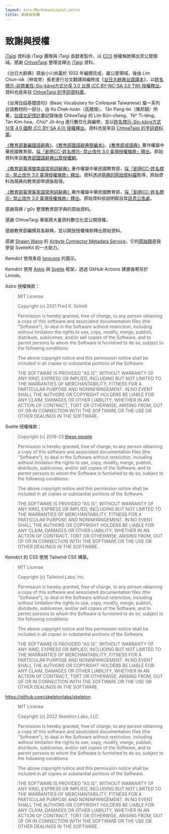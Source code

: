 ```yaml
---
layout: $src/MarkdownLayout.astro
title: 致謝與授權
---
```


# 致謝與授權

[iTaigi](https://itaigi.tw) 資料由 iTaigi 團隊與 iTaigi 貢獻者製作，以 [CC0](https://itaigi.tw/hokbu) 授權條款釋出至公眾領域。感謝 [ChhoeTaigi](https://chhoe.taigi.info/) 整理並釋出 [iTaigi](https://github.com/ChhoeTaigi/ChhoeTaigiDatabase#7-2016-itaigi華台對照典) 資料。

《台日大辭典》原由小川尚義於 1932 年編撰完成，屬公眾領域，後由 Lîm Chùn-io̍k（林俊育）長老進行台文翻譯與編修成《[台日大辭典台語譯本](https://taigi.fhl.net/dict/)》，以[姓名標示-非商業性-Sio-kâng方式分享 3.0 台灣 (CC BY-NC-SA 3.0 TW) 授權釋出](https://github.com/ChhoeTaigi/ChhoeTaigiDatabase#2-1932-台日大辭典台譯版)。資料也是來自 [ChhoeTaigi 的字詞資料庫](https://github.com/ChhoeTaigi/ChhoeTaigiDatabase)。

《台灣白話基礎語句》(Basic Vocabulary for Colloquial Taiwanese) 屬一系列台語教材的一部分，由 Ko Chek-hoàn（高積煥）、Tân Pang-tìn（陳邦鎮）所著，[台語文記憶計畫](http://ip194097.ntcu.edu.tw/memory/TGB/)記錄後由 ChhoeTaigi 的 Lîm Bûn-cheng、Tēⁿ Tì-têng、Tân Kim-hoa、Chiúⁿ Ji̍t-êng 進行數位化與編修，並以[姓名標示-Sio-kâng方式分享 4.0 國際 (CC BY-SA 4.0) 授權釋出](https://github.com/ChhoeTaigi/ChhoeTaigiDatabase#8-1956-台灣白話基礎語句)。資料也是來自 [ChhoeTaigi 的字詞資料庫](https://github.com/ChhoeTaigi/ChhoeTaigiDatabase)。

[《教育部重編國語辭典》](https://dict.revised.moe.edu.tw/)、[《教育部國語辭典簡編本》](https://dict.concised.moe.edu.tw)、[《教育部成語典》](https://dict.idioms.moe.edu.tw)著作權屬中華民國教育部，[採「創用CC-姓名標示- 禁止改作 3.0 臺灣授權條款」釋出](https://language.moe.gov.tw/001/Upload/Files/site_content/M0001/respub/index.html)。原始資料來自[教育部國語辭典公眾授權網](https://language.moe.gov.tw/001/Upload/Files/site_content/M0001/respub/index.html)。

[《教育部臺灣閩南語常用詞辭典》](https://twblg.dict.edu.tw/)著作權屬中華民國教育部，[採「創用CC-姓名標示- 禁止改作 3.0 臺灣授權條款」釋出](https://twblg.dict.edu.tw/holodict_new/compile1_6_1.jsp)。資料透過[萌典的原始資料檔](https://github.com/g0v/moedict-data-twblg)取得，原始資料為萌典向教育部申請後取得。

[《教育部臺灣客家語常用詞辭典》](https://hakkadict.moe.edu.tw/)著作權屬中華民國教育部，[採「創用CC-姓名標示- 禁止改作 3.0 臺灣授權條款」釋出](https://hakkadict.moe.edu.tw/cgi-bin/gs32/gsweb.cgi/ccd=zXiQtS/description?id=MSA00000041&opt=opt2)。原始資料依說明取自其[訊息公告處](https://hakkadict.moe.edu.tw/cgi-bin/gs32/gsweb.cgi/ccd=zXiQtS/newsearch?&menuid=gsnews)。

感謝萌典 / g0v 整理教育部字典的原始資料。

感謝 ChhoeTaigi 專案將大量資料數位化並公開授權。

感謝教育部編撰其各辭典，並以開放授權條款釋出原始資料。

感謝 [Shawn Wang](https://www.swyx.io/) 的 [Airbyte Connector Metadata Service](https://airbyte-metadata.netlify.app/)，它的[原始碼](https://github.com/airbytehq/mvp-cms/)是我學習 SvelteKit 的一大助力。

Kemdict 使用來自 [Ionicons](https://github.com/ionic-team/ionicons) 的圖示。

Kemdict 使用 [Astro](https://astro.build) 與 [Svelte](https://svelte.dev) 框架，透過 GitHub Actions 建置後寄存於 Linode。

Astro 授權條款：

> MIT License
>
> Copyright (c) 2021 Fred K. Schott
>
> Permission is hereby granted, free of charge, to any person obtaining a copy of this software and associated documentation files (the "Software"), to deal in the Software without restriction, including without limitation the rights to use, copy, modify, merge, publish, distribute, sublicense, and/or sell copies of the Software, and to permit persons to whom the Software is furnished to do so, subject to the following conditions:
>
> The above copyright notice and this permission notice shall be included in all copies or substantial portions of the Software.
>
> THE SOFTWARE IS PROVIDED "AS IS", WITHOUT WARRANTY OF ANY KIND, EXPRESS OR IMPLIED, INCLUDING BUT NOT LIMITED TO THE WARRANTIES OF MERCHANTABILITY, FITNESS FOR A PARTICULAR PURPOSE AND NONINFRINGEMENT. IN NO EVENT SHALL THE AUTHORS OR COPYRIGHT HOLDERS BE LIABLE FOR ANY CLAIM, DAMAGES OR OTHER LIABILITY, WHETHER IN AN ACTION OF CONTRACT, TORT OR OTHERWISE, ARISING FROM, OUT OF OR IN CONNECTION WITH THE SOFTWARE OR THE USE OR OTHER DEALINGS IN THE SOFTWARE.

Svelte 授權條款：

> Copyright (c) 2016-23 [these people](https://github.com/sveltejs/svelte/graphs/contributors)
>
> Permission is hereby granted, free of charge, to any person obtaining a copy of this software and associated documentation files (the "Software"), to deal in the Software without restriction, including without limitation the rights to use, copy, modify, merge, publish, distribute, sublicense, and/or sell copies of the Software, and to permit persons to whom the Software is furnished to do so, subject to the following conditions:
>
> The above copyright notice and this permission notice shall be included in all copies or substantial portions of the Software.
>
> THE SOFTWARE IS PROVIDED "AS IS", WITHOUT WARRANTY OF ANY KIND, EXPRESS OR IMPLIED, INCLUDING BUT NOT LIMITED TO THE WARRANTIES OF MERCHANTABILITY, FITNESS FOR A PARTICULAR PURPOSE AND NONINFRINGEMENT. IN NO EVENT SHALL THE AUTHORS OR COPYRIGHT HOLDERS BE LIABLE FOR ANY CLAIM, DAMAGES OR OTHER LIABILITY, WHETHER IN AN ACTION OF CONTRACT, TORT OR OTHERWISE, ARISING FROM, OUT OF OR IN CONNECTION WITH THE SOFTWARE OR THE USE OR OTHER DEALINGS IN THE SOFTWARE.

Kemdict 的 CSS 使用 Tailwind CSS 構築。

> MIT License
>
> Copyright (c) Tailwind Labs, Inc.
>
> Permission is hereby granted, free of charge, to any person obtaining a copy of this software and associated documentation files (the "Software"), to deal in the Software without restriction, including without limitation the rights to use, copy, modify, merge, publish, distribute, sublicense, and/or sell copies of the Software, and to permit persons to whom the Software is furnished to do so, subject to the following conditions:
>
> The above copyright notice and this permission notice shall be included in all copies or substantial portions of the Software.
>
> THE SOFTWARE IS PROVIDED "AS IS", WITHOUT WARRANTY OF ANY KIND, EXPRESS OR IMPLIED, INCLUDING BUT NOT LIMITED TO THE WARRANTIES OF MERCHANTABILITY, FITNESS FOR A PARTICULAR PURPOSE AND NONINFRINGEMENT. IN NO EVENT SHALL THE AUTHORS OR COPYRIGHT HOLDERS BE LIABLE FOR ANY CLAIM, DAMAGES OR OTHER LIABILITY, WHETHER IN AN ACTION OF CONTRACT, TORT OR OTHERWISE, ARISING FROM, OUT OF OR IN CONNECTION WITH THE SOFTWARE OR THE USE OR OTHER DEALINGS IN THE SOFTWARE.

https://github.com/skeletonlabs/skeleton

> MIT License
>
> Copyright (c) 2022 Skeleton Labs, LLC
>
> Permission is hereby granted, free of charge, to any person obtaining a copy of this software and associated documentation files (the "Software"), to deal in the Software without restriction, including without limitation the rights to use, copy, modify, merge, publish, distribute, sublicense, and/or sell copies of the Software, and to permit persons to whom the Software is furnished to do so, subject to the following conditions:
>
> The above copyright notice and this permission notice shall be included in all copies or substantial portions of the Software.
>
> THE SOFTWARE IS PROVIDED "AS IS", WITHOUT WARRANTY OF ANY KIND, EXPRESS OR IMPLIED, INCLUDING BUT NOT LIMITED TO THE WARRANTIES OF MERCHANTABILITY, FITNESS FOR A PARTICULAR PURPOSE AND NONINFRINGEMENT. IN NO EVENT SHALL THE AUTHORS OR COPYRIGHT HOLDERS BE LIABLE FOR ANY CLAIM, DAMAGES OR OTHER LIABILITY, WHETHER IN AN ACTION OF CONTRACT, TORT OR OTHERWISE, ARISING FROM, OUT OF OR IN CONNECTION WITH THE SOFTWARE OR THE USE OR OTHER DEALINGS IN THE SOFTWARE.
